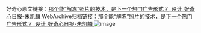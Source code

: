 好奇心原文链接：[那个能“解冻”照片的技术，是下一个热门广告形式？_设计_好奇心日报-朱凯麟 ](https://www.qdaily.com/articles/10158.html)
WebArchive归档链接：[那个能“解冻”照片的技术，是下一个热门广告形式？_设计_好奇心日报-朱凯麟 ](http://web.archive.org/web/20161115105909/http://www.qdaily.com:80/articles/10158.html)
![image](http://ww3.sinaimg.cn/large/007d5XDply1g3vvbett4zj30u06ezb29)